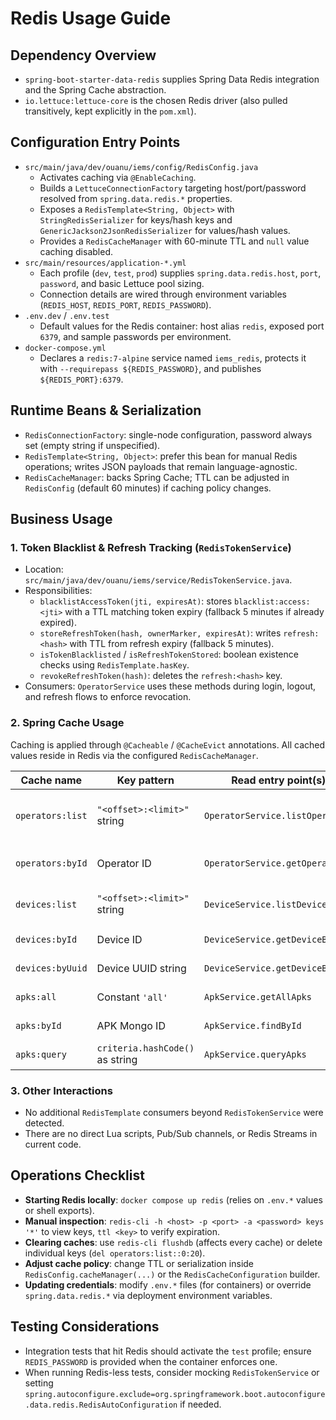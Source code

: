 # Redis Usage Guide

## Dependency Overview
- `spring-boot-starter-data-redis` supplies Spring Data Redis integration and the Spring Cache abstraction.
- `io.lettuce:lettuce-core` is the chosen Redis driver (also pulled transitively, kept explicitly in the `pom.xml`).

## Configuration Entry Points
- `src/main/java/dev/ouanu/iems/config/RedisConfig.java`
  - Activates caching via `@EnableCaching`.
  - Builds a `LettuceConnectionFactory` targeting host/port/password resolved from `spring.data.redis.*` properties.
  - Exposes a `RedisTemplate<String, Object>` with `StringRedisSerializer` for keys/hash keys and `GenericJackson2JsonRedisSerializer` for values/hash values.
  - Provides a `RedisCacheManager` with 60-minute TTL and `null` value caching disabled.
- `src/main/resources/application-*.yml`
  - Each profile (`dev`, `test`, `prod`) supplies `spring.data.redis.host`, `port`, `password`, and basic Lettuce pool sizing.
  - Connection details are wired through environment variables (`REDIS_HOST`, `REDIS_PORT`, `REDIS_PASSWORD`).
- `.env.dev` / `.env.test`
  - Default values for the Redis container: host alias `redis`, exposed port `6379`, and sample passwords per environment.
- `docker-compose.yml`
  - Declares a `redis:7-alpine` service named `iems_redis`, protects it with `--requirepass ${REDIS_PASSWORD}`, and publishes `${REDIS_PORT}:6379`.

## Runtime Beans & Serialization
- `RedisConnectionFactory`: single-node configuration, password always set (empty string if unspecified).
- `RedisTemplate<String, Object>`: prefer this bean for manual Redis operations; writes JSON payloads that remain language-agnostic.
- `RedisCacheManager`: backs Spring Cache; TTL can be adjusted in `RedisConfig` (default 60 minutes) if caching policy changes.

## Business Usage

### 1. Token Blacklist & Refresh Tracking (`RedisTokenService`)
- Location: `src/main/java/dev/ouanu/iems/service/RedisTokenService.java`.
- Responsibilities:
  - `blacklistAccessToken(jti, expiresAt)`: stores `blacklist:access:<jti>` with a TTL matching token expiry (fallback 5 minutes if already expired).
  - `storeRefreshToken(hash, ownerMarker, expiresAt)`: writes `refresh:<hash>` with TTL from refresh expiry (fallback 5 minutes).
  - `isTokenBlacklisted` / `isRefreshTokenStored`: boolean existence checks using `RedisTemplate.hasKey`.
  - `revokeRefreshToken(hash)`: deletes the `refresh:<hash>` key.
- Consumers: `OperatorService` uses these methods during login, logout, and refresh flows to enforce revocation.

### 2. Spring Cache Usage
Caching is applied through `@Cacheable` / `@CacheEvict` annotations. All cached values reside in Redis via the configured `RedisCacheManager`.

| Cache name        | Key pattern                          | Read entry point(s)                                      | Invalidation trigger(s) |
|-------------------|--------------------------------------|-----------------------------------------------------------|-------------------------|
| `operators:list`  | `"<offset>:<limit>"` string         | `OperatorService.listOperators`                           | Operator create/update/delete/password reset (`@CacheEvict allEntries=true` or keyed)|
| `operators:byId`  | Operator ID                          | `OperatorService.getOperator`                             | Same service methods that mutate operator state (`@CacheEvict` by key/all)|
| `devices:list`    | `"<offset>:<limit>"` string         | `DeviceService.listDevices`                               | Device create/update/delete (`@CacheEvict allEntries=true` or keyed)|
| `devices:byId`    | Device ID                            | `DeviceService.getDeviceById`                             | Device mutations (`@CacheEvict` by key/all)|
| `devices:byUuid`  | Device UUID string                   | `DeviceService.getDeviceByUuid`                           | Device mutations (`@CacheEvict` by key/all)|
| `apks:all`        | Constant `'all'`                     | `ApkService.getAllApks`                                   | APK create/update/delete (`@CacheEvict allEntries=true`)|
| `apks:byId`       | APK Mongo ID                         | `ApkService.findById`                                     | APK mutations (`@CacheEvict allEntries=true`)|
| `apks:query`      | `criteria.hashCode()` as string      | `ApkService.queryApks`                                    | APK mutations (`@CacheEvict allEntries=true`)|

### 3. Other Interactions
- No additional `RedisTemplate` consumers beyond `RedisTokenService` were detected.
- There are no direct Lua scripts, Pub/Sub channels, or Redis Streams in current code.

## Operations Checklist
- **Starting Redis locally**: `docker compose up redis` (relies on `.env.*` values or shell exports).
- **Manual inspection**: `redis-cli -h <host> -p <port> -a <password> keys '*'` to view keys, `ttl <key>` to verify expiration.
- **Clearing caches**: use `redis-cli flushdb` (affects every cache) or delete individual keys (`del operators:list::0:20`).
- **Adjust cache policy**: change TTL or serialization inside `RedisConfig.cacheManager(...)` or the `RedisCacheConfiguration` builder.
- **Updating credentials**: modify `.env.*` files (for containers) or override `spring.data.redis.*` via deployment environment variables.

## Testing Considerations
- Integration tests that hit Redis should activate the `test` profile; ensure `REDIS_PASSWORD` is provided when the container enforces one.
- When running Redis-less tests, consider mocking `RedisTokenService` or setting `spring.autoconfigure.exclude=org.springframework.boot.autoconfigure.data.redis.RedisAutoConfiguration` if needed.
